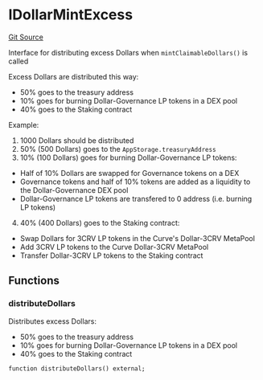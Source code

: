 # IDollarMintExcess
[Git Source](https://github.com/ubiquity/ubiquity-dollar/blob/611472a5f67a5f2afa638846e4a81d1dc887f439/src/dollar/interfaces/IDollarMintExcess.sol)

Interface for distributing excess Dollars when `mintClaimableDollars()` is called

Excess Dollars are distributed this way:
- 50% goes to the treasury address
- 10% goes for burning Dollar-Governance LP tokens in a DEX pool
- 40% goes to the Staking contract

Example:
1. 1000 Dollars should be distributed
2. 50% (500 Dollars) goes to the `AppStorage.treasuryAddress`
3. 10% (100 Dollars) goes for burning Dollar-Governance LP tokens:
- Half of 10% Dollars are swapped for Governance tokens on a DEX
- Governance tokens and half of 10% tokens are added as a liquidity to the Dollar-Governance DEX pool
- Dollar-Governance LP tokens are transfered to 0 address (i.e. burning LP tokens)
4. 40% (400 Dollars) goes to the Staking contract:
- Swap Dollars for 3CRV LP tokens in the Curve's Dollar-3CRV MetaPool
- Add 3CRV LP tokens to the Curve Dollar-3CRV MetaPool
- Transfer Dollar-3CRV LP tokens to the Staking contract


## Functions
### distributeDollars

Distributes excess Dollars:
- 50% goes to the treasury address
- 10% goes for burning Dollar-Governance LP tokens in a DEX pool
- 40% goes to the Staking contract


```solidity
function distributeDollars() external;
```

